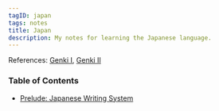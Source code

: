 ```yaml
---
tagID: japan
tags: notes
title: Japan
description: My notes for learning the Japanese language.
---
```


References: [Genki I](https://www.amazon.com/GENKI-Integrated-Elementary-Japanese-English/dp/4789014401), [Genki II](https://www.amazon.com/Genki-Integrated-Elementary-Japanese-English/dp/4789014436)

### Table of Contents

* [Prelude: Japanese Writing System](0-Prelude)
